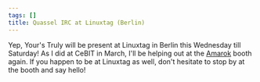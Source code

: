```yaml
---
tags: []
title: Quassel IRC at Linuxtag (Berlin)
---
```

Yep, Your's Truly will be present at Linuxtag in Berlin this Wednesday till Saturday! As I did at CeBIT in March, I'll be helping out at the <a href="http://amarok.kde.org">Amarok</a> booth again. If you happen to be at Linuxtag as well, don't hesitate to stop by at the booth and say hello!
